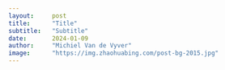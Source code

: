 ```yaml
---
layout:     post
title:      "Title"
subtitle:   "Subtitle"
date:       2024-01-09
author:     "Michiel Van de Vyver"
image:      "https://img.zhaohuabing.com/post-bg-2015.jpg"
---
```

